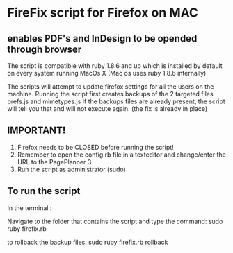 

# FireFix script for Firefox on MAC 
## enables PDF's and InDesign to be opended through browser

The script is compatible with ruby 1.8.6 and up which is installed by default on every system running MacOs X 
(Mac os uses ruby 1.8.6 internally)

The scripts will attempt to update firefox settings for all the users on the machine.
Running the script first creates backups of the 2 targeted files prefs.js and mimetypes.js
If the backups files are already present, the script will tell you that and will not execute again. (the fix is already in place)

## IMPORTANT!
1. Firefox needs to be CLOSED before running the script!
2. Remember to open the config.rb file in a texteditor and change/enter the URL to the PagePlanner 3 
3. Run the script as administrator (sudo)

## To run the script
In the terminal : 

Navigate to the folder that contains the script and type the command: 
    sudo ruby firefix.rb

to rollback the backup files: 
    sudo ruby firefix.rb rollback